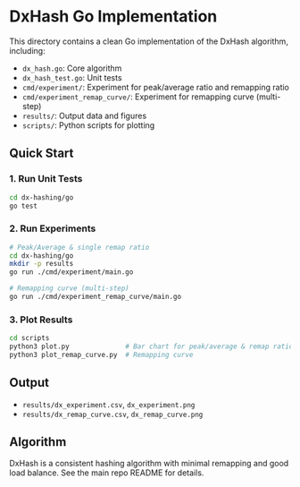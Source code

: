 
# DxHash Go Implementation

This directory contains a clean Go implementation of the DxHash algorithm, including:
- `dx_hash.go`: Core algorithm
- `dx_hash_test.go`: Unit tests
- `cmd/experiment/`: Experiment for peak/average ratio and remapping ratio
- `cmd/experiment_remap_curve/`: Experiment for remapping curve (multi-step)
- `results/`: Output data and figures
- `scripts/`: Python scripts for plotting

## Quick Start

### 1. Run Unit Tests
```sh
cd dx-hashing/go
go test
```

### 2. Run Experiments
```sh
# Peak/Average & single remap ratio
cd dx-hashing/go
mkdir -p results
go run ./cmd/experiment/main.go

# Remapping curve (multi-step)
go run ./cmd/experiment_remap_curve/main.go
```

### 3. Plot Results
```sh
cd scripts
python3 plot.py              # Bar chart for peak/average & remap ratio
python3 plot_remap_curve.py  # Remapping curve
```

## Output
- `results/dx_experiment.csv`, `dx_experiment.png`
- `results/dx_remap_curve.csv`, `dx_remap_curve.png`

## Algorithm
DxHash is a consistent hashing algorithm with minimal remapping and good load balance. See the main repo README for details.
